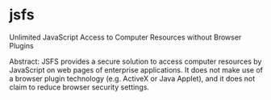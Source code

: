 jsfs
====

Unlimited JavaScript Access to Computer Resources without Browser Plugins

Abstract: JSFS provides a secure solution to access computer resources by JavaScript on web pages of enterprise applications. It does not make use of a browser plugin technology (e.g. ActiveX or Java Applet), and it does not claim to reduce browser security settings. 
